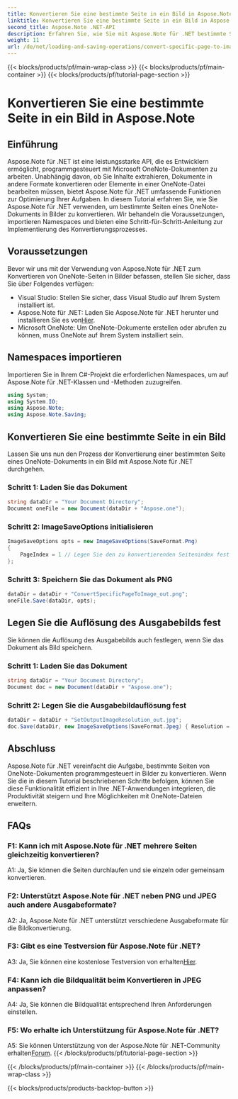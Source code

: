 ```yaml
---
title: Konvertieren Sie eine bestimmte Seite in ein Bild in Aspose.Note
linktitle: Konvertieren Sie eine bestimmte Seite in ein Bild in Aspose.Note
second_title: Aspose.Note .NET-API
description: Erfahren Sie, wie Sie mit Aspose.Note für .NET bestimmte Seiten von Microsoft OneNote-Dokumenten programmgesteuert in Bilder konvertieren.
weight: 11
url: /de/net/loading-and-saving-operations/convert-specific-page-to-image/
---
```


{{< blocks/products/pf/main-wrap-class >}}
{{< blocks/products/pf/main-container >}}
{{< blocks/products/pf/tutorial-page-section >}}

# Konvertieren Sie eine bestimmte Seite in ein Bild in Aspose.Note

## Einführung

Aspose.Note für .NET ist eine leistungsstarke API, die es Entwicklern ermöglicht, programmgesteuert mit Microsoft OneNote-Dokumenten zu arbeiten. Unabhängig davon, ob Sie Inhalte extrahieren, Dokumente in andere Formate konvertieren oder Elemente in einer OneNote-Datei bearbeiten müssen, bietet Aspose.Note für .NET umfassende Funktionen zur Optimierung Ihrer Aufgaben. In diesem Tutorial erfahren Sie, wie Sie Aspose.Note für .NET verwenden, um bestimmte Seiten eines OneNote-Dokuments in Bilder zu konvertieren. Wir behandeln die Voraussetzungen, importieren Namespaces und bieten eine Schritt-für-Schritt-Anleitung zur Implementierung des Konvertierungsprozesses.

## Voraussetzungen

Bevor wir uns mit der Verwendung von Aspose.Note für .NET zum Konvertieren von OneNote-Seiten in Bilder befassen, stellen Sie sicher, dass Sie über Folgendes verfügen:

- Visual Studio: Stellen Sie sicher, dass Visual Studio auf Ihrem System installiert ist.
-  Aspose.Note für .NET: Laden Sie Aspose.Note für .NET herunter und installieren Sie es von[Hier](https://releases.aspose.com/note/net/).
- Microsoft OneNote: Um OneNote-Dokumente erstellen oder abrufen zu können, muss OneNote auf Ihrem System installiert sein.

## Namespaces importieren

Importieren Sie in Ihrem C#-Projekt die erforderlichen Namespaces, um auf Aspose.Note für .NET-Klassen und -Methoden zuzugreifen.

```csharp
using System;
using System.IO;
using Aspose.Note;
using Aspose.Note.Saving;
```

## Konvertieren Sie eine bestimmte Seite in ein Bild

Lassen Sie uns nun den Prozess der Konvertierung einer bestimmten Seite eines OneNote-Dokuments in ein Bild mit Aspose.Note für .NET durchgehen.

### Schritt 1: Laden Sie das Dokument

```csharp
string dataDir = "Your Document Directory";
Document oneFile = new Document(dataDir + "Aspose.one");
```

### Schritt 2: ImageSaveOptions initialisieren

```csharp
ImageSaveOptions opts = new ImageSaveOptions(SaveFormat.Png)
{
    PageIndex = 1 // Legen Sie den zu konvertierenden Seitenindex fest
};
```

### Schritt 3: Speichern Sie das Dokument als PNG

```csharp
dataDir = dataDir + "ConvertSpecificPageToImage_out.png";
oneFile.Save(dataDir, opts);
```

## Legen Sie die Auflösung des Ausgabebilds fest

Sie können die Auflösung des Ausgabebilds auch festlegen, wenn Sie das Dokument als Bild speichern.

### Schritt 1: Laden Sie das Dokument

```csharp
string dataDir = "Your Document Directory";
Document doc = new Document(dataDir + "Aspose.one");
```

### Schritt 2: Legen Sie die Ausgabebildauflösung fest

```csharp
dataDir = dataDir + "SetOutputImageResolution_out.jpg";
doc.Save(dataDir, new ImageSaveOptions(SaveFormat.Jpeg) { Resolution = 220 });
```

## Abschluss

Aspose.Note für .NET vereinfacht die Aufgabe, bestimmte Seiten von OneNote-Dokumenten programmgesteuert in Bilder zu konvertieren. Wenn Sie die in diesem Tutorial beschriebenen Schritte befolgen, können Sie diese Funktionalität effizient in Ihre .NET-Anwendungen integrieren, die Produktivität steigern und Ihre Möglichkeiten mit OneNote-Dateien erweitern.

## FAQs

### F1: Kann ich mit Aspose.Note für .NET mehrere Seiten gleichzeitig konvertieren?

A1: Ja, Sie können die Seiten durchlaufen und sie einzeln oder gemeinsam konvertieren.

### F2: Unterstützt Aspose.Note für .NET neben PNG und JPEG auch andere Ausgabeformate?

A2: Ja, Aspose.Note für .NET unterstützt verschiedene Ausgabeformate für die Bildkonvertierung.

### F3: Gibt es eine Testversion für Aspose.Note für .NET?

 A3: Ja, Sie können eine kostenlose Testversion von erhalten[Hier](https://releases.aspose.com/).

### F4: Kann ich die Bildqualität beim Konvertieren in JPEG anpassen?

A4: Ja, Sie können die Bildqualität entsprechend Ihren Anforderungen einstellen.

### F5: Wo erhalte ich Unterstützung für Aspose.Note für .NET?

 A5: Sie können Unterstützung von der Aspose.Note für .NET-Community erhalten[Forum](https://forum.aspose.com/c/note/28).
{{< /blocks/products/pf/tutorial-page-section >}}

{{< /blocks/products/pf/main-container >}}
{{< /blocks/products/pf/main-wrap-class >}}

{{< blocks/products/products-backtop-button >}}
